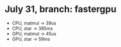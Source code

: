 # July 31, branch: fastergpu
* CPU, matmul -> 39us
* CPU, star -> 385ms
* GPU, matmul -> 45us
* GPU, star -> 59ms
